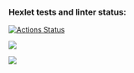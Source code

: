 ### Hexlet tests and linter status:
[![Actions Status](https://github.com/byMystick/python-project-50/workflows/hexlet-check/badge.svg)](https://github.com/byMystick/python-project-50/actions)

<a href="https://codeclimate.com/github/byMystick/python-project-50/maintainability"><img src="https://api.codeclimate.com/v1/badges/06e52e4920bd8dd8b03e/maintainability" /></a>

<a href="https://codeclimate.com/github/byMystick/python-project-50/test_coverage"><img src="https://api.codeclimate.com/v1/badges/06e52e4920bd8dd8b03e/test_coverage" /></a>
